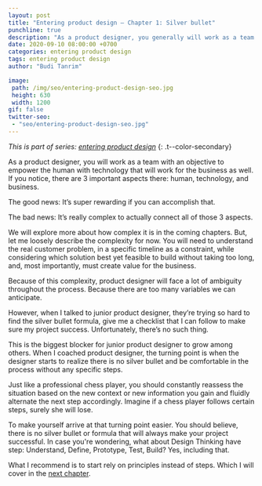 ```yaml
---
layout: post
title: "Entering product design – Chapter 1: Silver bullet"
punchline: true
description: "As a product designer, you generally will work as a team with an objective to empower the human with technology that will work for the business as well. If you notice, there are 3 important aspects there: human, technology, and business."
date: 2020-09-10 08:00:00 +0700
categories: entering product design
tags: entering product design
author: "Budi Tanrim"

image:
 path: /img/seo/entering-product-design-seo.jpg
 height: 630
 width: 1200
gif: false
twitter-seo: 
 - "seo/entering-product-design-seo.jpg"
---
```


_This is part of series: [entering product design](/2020/entering-product-design-overview)_ 
{: .t--color-secondary}

As a product designer, you will work as a team with an objective to empower the human with technology that will work for the business as well. If you notice, there are 3 important aspects there: human, technology, and business.

The good news: It’s super rewarding if you can accomplish that.

The bad news: It’s really complex to actually connect all of those 3 aspects.

We will explore more about how complex it is in the coming chapters. But, let me loosely describe the complexity for now. You will need to understand the real customer problem, in a specific timeline as a constraint, while considering which solution best yet feasible to build without taking too long, and, most importantly, must create value for the business.

Because of this complexity, product designer will face a lot of ambiguity throughout the process. Because there are too many variables we can anticipate.

However, when I talked to junior product designer, they’re trying so hard to find the silver bullet formula, give me a checklist that I can follow to make sure my project success. Unfortunately, there’s no such thing. 

This is the biggest blocker for junior product designer to grow among others. When I coached product designer, the turning point is when the designer starts to realize there is no silver bullet and be comfortable in the process without any specific steps.

Just like a professional chess player, you should constantly reassess the situation based on the new context or new information you gain and fluidly alternate the next step accordingly. Imagine if a chess player follows certain steps, surely she will lose.

To make yourself arrive at that turning point easier. You should believe, there is no silver bullet or formula that will always make your project successful. In case you're wondering, what about Design Thinking have step: Understand, Define, Prototype, Test, Build? Yes, including that.

What I recommend is to start rely on principles instead of steps. Which I will cover in the [next chapter](/2020//principles-over-steps).

